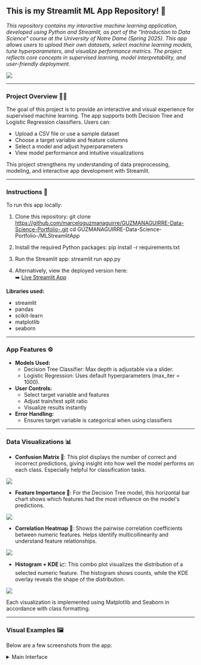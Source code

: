 ## This is my Streamlit ML App Repository! 🤖
<em>This repository contains my interactive machine learning application, developed using Python and Streamlit, as part of the "Introduction to Data Science" course at the University of Notre Dame (Spring 2025). This app allows users to upload their own datasets, select machine learning models, tune hyperparameters, and visualize performance metrics. The project reflects core concepts in supervised learning, model interpretability, and user-friendly deployment.</em>

<img src="https://github.com/marceloguzmanaguirre/GUZMANAGUIRRE-Data-Science-Portfolio-/blob/main/MLStreamlitApp/screenshots/main-interface.png"/>

___
### Project Overview 🧑🏻
The goal of this project is to provide an interactive and visual experience for supervised machine learning. The app supports both Decision Tree and Logistic Regression classifiers. Users can:
- Upload a CSV file or use a sample dataset
- Choose a target variable and feature columns
- Select a model and adjust hyperparameters
- View model performance and intuitive visualizations

This project strengthens my understanding of data preprocessing, modeling, and interactive app development with Streamlit.

___
### Instructions 🧭
To run this app locally:

1. Clone this repository:
git clone https://github.com/marceloguzmanaguirre/GUZMANAGUIRRE-Data-Science-Portfolio-.git cd GUZMANAGUIRRE-Data-Science-Portfolio-/MLStreamlitApp

2. Install the required Python packages:
pip install -r requirements.txt

3. Run the Streamlit app:
streamlit run app.py


4. Alternatively, view the deployed version here:  
➡️ [Live Streamlit App](https://<your-streamlit-app-url>.streamlit.app)

**Libraries used:**
- streamlit  
- pandas  
- scikit-learn  
- matplotlib  
- seaborn  

___
### App Features ⚙️
- **Models Used:**
  - Decision Tree Classifier: Max depth is adjustable via a slider.
  - Logistic Regression: Uses default hyperparameters (max_iter = 1000).
- **User Controls:**
  - Select target variable and features
  - Adjust train/test split ratio
  - Visualize results instantly
- **Error Handling:**
  - Ensures target variable is categorical when using classifiers

___
### Data Visualizations 📊
- **Confusion Matrix 🧮**: This plot displays the number of correct and incorrect predictions, giving insight into how well the model performs on each class. Especially helpful for classification tasks.
<img src="https://github.com/marceloguzmanaguirre/GUZMANAGUIRRE-Data-Science-Portfolio-/blob/main/MLStreamlitApp/screenshots/correlation-heatmap.png"/>

- **Feature Importance 🌲**: For the Decision Tree model, this horizontal bar chart shows which features had the most influence on the model's predictions.
<img src="https://github.com/marceloguzmanaguirre/GUZMANAGUIRRE-Data-Science-Portfolio-/blob/main/MLStreamlitApp/screenshots/correlation-heatmap.png"/>

- **Correlation Heatmap 🔗**: Shows the pairwise correlation coefficients between numeric features. Helps identify multicollinearity and understand feature relationships.
<img src="https://github.com/marceloguzmanaguirre/GUZMANAGUIRRE-Data-Science-Portfolio-/blob/main/MLStreamlitApp/screenshots/correlation-heatmap.png"/>

- **Histogram + KDE 📈**: This combo plot visualizes the distribution of a selected numeric feature. The histogram shows counts, while the KDE overlay reveals the shape of the distribution.
<img src="https://github.com/marceloguzmanaguirre/GUZMANAGUIRRE-Data-Science-Portfolio-/blob/main/MLStreamlitApp/screenshots/correlation-heatmap.png"/>

Each visualization is implemented using Matplotlib and Seaborn in accordance with class formatting.

___
### Visual Examples 🖼️
Below are a few screenshots from the app:

<details><summary>Main Interface</summary>
<img src="https://github.com/marceloguzmanaguirre/GUZMANAGUIRRE-Data-Science-Portfolio-/blob/main/MLStreamlitApp/screenshots/main-interface.png"/>
</details>

